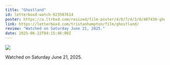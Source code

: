 ```yaml
---
title: "Ghostland"
id: letterboxd-watch-923587614
poster: https://a.ltrbxd.com/resized/film-poster/4/0/7/4/3/0/407430-ghostland-0-600-0-900-crop.jpg?v=942fb6b953
link: https://letterboxd.com/tristanhampton/film/ghostland/
review: "Watched on Saturday June 21, 2025."
date: 2025-06-22T04:15:46:00Z
---
```

 <p><img src="https://a.ltrbxd.com/resized/film-poster/4/0/7/4/3/0/407430-ghostland-0-600-0-900-crop.jpg?v=942fb6b953"/></p> <p>Watched on Saturday June 21, 2025.</p>